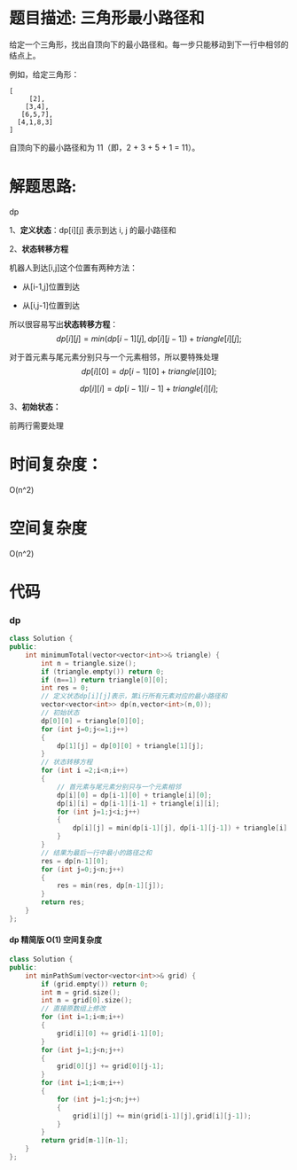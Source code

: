 # 题目描述:  三角形最小路径和

给定一个三角形，找出自顶向下的最小路径和。每一步只能移动到下一行中相邻的结点上。

例如，给定三角形：
```
[
     [2],
    [3,4],
   [6,5,7],
  [4,1,8,3]
]
```

自顶向下的最小路径和为 11（即，2 + 3 + 5 + 1 = 11）。

# 解题思路:
  dp
  
  1、**定义状态**：dp[i][j] 表示到达 i, j 的最小路径和
  
  2、**状态转移方程**
  
  机器人到达[i,j]这个位置有两种方法：

   - 从[i-1,j]位置到达

   - 从[i,j-1]位置到达

所以很容易写出**状态转移方程**：
$$
dp[i][j]=min(dp[i-1][j], dp[i][j-1]) + triangle[i][j];
$$

对于首元素与尾元素分别只与一个元素相邻，所以要特殊处理
$$
dp[i][0] = dp[i-1][0] + triangle[i][0];
$$

$$
dp[i][i] = dp[i-1][i-1] + triangle[i][i];
$$

3、**初始状态：**

前两行需要处理

# 时间复杂度：
  O(n^2)
# 空间复杂度
O(n^2)
  
# 代码

### dp
```c++
class Solution {
public:
    int minimumTotal(vector<vector<int>>& triangle) {
        int n = triangle.size();
        if (triangle.empty()) return 0;
        if (n==1) return triangle[0][0];
        int res = 0;
        // 定义状态dp[i][j]表示，第i行所有元素对应的最小路径和
        vector<vector<int>> dp(n,vector<int>(n,0));
        // 初始状态
        dp[0][0] = triangle[0][0];
        for (int j=0;j<=1;j++)
        {
            dp[1][j] = dp[0][0] + triangle[1][j];
        }
        // 状态转移方程
        for (int i =2;i<n;i++)
        {
            // 首元素与尾元素分别只与一个元素相邻
            dp[i][0] = dp[i-1][0] + triangle[i][0];
            dp[i][i] = dp[i-1][i-1] + triangle[i][i];
            for (int j=1;j<i;j++)
            {
                dp[i][j] = min(dp[i-1][j], dp[i-1][j-1]) + triangle[i][j];
            }
        }
        // 结果为最后一行中最小的路径之和
        res = dp[n-1][0];
        for (int j=0;j<n;j++)
        {
            res = min(res, dp[n-1][j]);
        }
        return res;
    }
};
```
#### dp 精简版 O(1) 空间复杂度
```c++
class Solution {
public:
    int minPathSum(vector<vector<int>>& grid) {
        if (grid.empty()) return 0;
        int m = grid.size();
        int n = grid[0].size();
        // 直接原数组上修改
        for (int i=1;i<m;i++)
        {
            grid[i][0] += grid[i-1][0];
        }
        for (int j=1;j<n;j++)
        {
            grid[0][j] += grid[0][j-1];
        }
        for (int i=1;i<m;i++)
        {
            for (int j=1;j<n;j++)
            {
                grid[i][j] += min(grid[i-1][j],grid[i][j-1]);
            }
        }
        return grid[m-1][n-1];
    }
};
```
